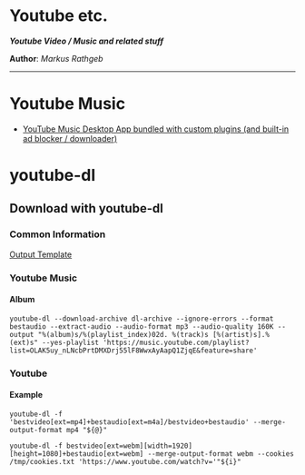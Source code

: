 Youtube etc.
===

***Youtube Video / Music and related stuff***

**Author**: *Markus Rathgeb*

---

# Youtube Music

* [YouTube Music Desktop App bundled with custom plugins (and built-in ad blocker / downloader)](https://github.com/th-ch/youtube-music/releases)

# youtube-dl

## Download with youtube-dl

### Common Information

[Output Template](https://github.com/ytdl-org/youtube-dl/blob/master/README.md#output-template)

### Youtube Music

#### Album

```
youtube-dl --download-archive dl-archive --ignore-errors --format bestaudio --extract-audio --audio-format mp3 --audio-quality 160K --output "%(album)s/%(playlist_index)02d. %(track)s [%(artist)s].%(ext)s" --yes-playlist 'https://music.youtube.com/playlist?list=OLAK5uy_nLNcbPrtDMXDrj55lF8WwxAyAapQ1ZjqE&feature=share'
```

### Youtube

#### Example

```
youtube-dl -f 'bestvideo[ext=mp4]+bestaudio[ext=m4a]/bestvideo+bestaudio' --merge-output-format mp4 "${@}"

youtube-dl -f bestvideo[ext=webm][width=1920][height=1080]+bestaudio[ext=webm] --merge-output-format webm --cookies /tmp/cookies.txt 'https://www.youtube.com/watch?v='"${i}"
```
